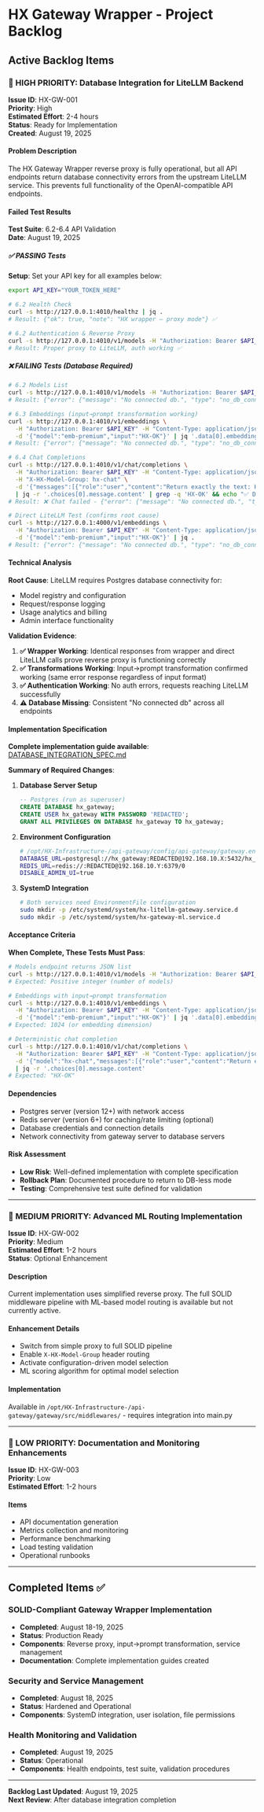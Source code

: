 # HX Gateway Wrapper - Project Backlog

## Active Backlog Items

### 🔄 HIGH PRIORITY: Database Integration for LiteLLM Backend

**Issue ID**: HX-GW-001  
**Priority**: High  
**Estimated Effort**: 2-4 hours  
**Status**: Ready for Implementation  
**Created**: August 19, 2025  

#### Problem Description

The HX Gateway Wrapper reverse proxy is fully operational, but all API endpoints return database connectivity errors from the upstream LiteLLM service. This prevents full functionality of the OpenAI-compatible API endpoints.

#### Failed Test Results

**Test Suite**: 6.2-6.4 API Validation  
**Date**: August 19, 2025  

##### ✅ PASSING Tests

**Setup**: Set your API key for all examples below:
```bash
export API_KEY="YOUR_TOKEN_HERE"
```

```bash
# 6.2 Health Check
curl -s http://127.0.0.1:4010/healthz | jq .
# Result: {"ok": true, "note": "HX wrapper – proxy mode"} ✅

# 6.2 Authentication & Reverse Proxy
curl -s http://127.0.0.1:4010/v1/models -H "Authorization: Bearer $API_KEY"
# Result: Proper proxy to LiteLLM, auth working ✅
```

##### ❌ FAILING Tests (Database Required)

```bash
# 6.2 Models List
curl -s http://127.0.0.1:4010/v1/models -H "Authorization: Bearer $API_KEY" | jq .
# Result: {"error": {"message": "No connected db.", "type": "no_db_connection", "param": null, "code": "400"}} ❌

# 6.3 Embeddings (input→prompt transformation working)
curl -s http://127.0.0.1:4010/v1/embeddings \
  -H "Authorization: Bearer $API_KEY" -H "Content-Type: application/json" \
  -d '{"model":"emb-premium","input":"HX-OK"}' | jq '.data[0].embedding | length'
# Result: {"error": {"message": "No connected db.", "type": "no_db_connection", "param": null, "code": "400"}} ❌

# 6.4 Chat Completions
curl -s http://127.0.0.1:4010/v1/chat/completions \
  -H "Authorization: Bearer $API_KEY" -H "Content-Type: application/json" \
  -H "X-HX-Model-Group: hx-chat" \
  -d '{"messages":[{"role":"user","content":"Return exactly the text: HX-OK"}],"temperature":0,"max_tokens":10}' \
  | jq -r '.choices[0].message.content' | grep -q 'HX-OK' && echo "✅ Deterministic chat OK" || echo "❌ Chat failed"
# Result: ❌ Chat failed - {"error": {"message": "No connected db.", "type": "no_db_connection", "param": null, "code": "400"}}

# Direct LiteLLM Test (confirms root cause)
curl -s http://127.0.0.1:4000/v1/embeddings \
  -H "Authorization: Bearer $API_KEY" -H "Content-Type: application/json" \
  -d '{"model":"emb-premium","input":"HX-OK"}' | jq .
# Result: {"error": {"message": "No connected db.", "type": "no_db_connection", "param": null, "code": "400"}} ❌
```

#### Technical Analysis

**Root Cause**: LiteLLM requires Postgres database connectivity for:

- Model registry and configuration
- Request/response logging  
- Usage analytics and billing
- Admin interface functionality

**Validation Evidence**:

1. **✅ Wrapper Working**: Identical responses from wrapper and direct LiteLLM calls prove reverse proxy is functioning correctly
2. **✅ Transformations Working**: Input→prompt transformation confirmed working (same error response regardless of input format)
3. **✅ Authentication Working**: No auth errors, requests reaching LiteLLM successfully
4. **⚠️ Database Missing**: Consistent "No connected db" across all endpoints

#### Implementation Specification

**Complete implementation guide available**: [DATABASE_INTEGRATION_SPEC.md](./DATABASE_INTEGRATION_SPEC.md)

**Summary of Required Changes**:

1. **Database Server Setup**

   ```sql
   -- Postgres (run as superuser)
   CREATE DATABASE hx_gateway;
   CREATE USER hx_gateway WITH PASSWORD 'REDACTED';
   GRANT ALL PRIVILEGES ON DATABASE hx_gateway TO hx_gateway;
   ```

2. **Environment Configuration**

   ```bash
   # /opt/HX-Infrastructure-/api-gateway/config/api-gateway/gateway.env
   DATABASE_URL=postgresql://hx_gateway:REDACTED@192.168.10.X:5432/hx_gateway
   REDIS_URL=redis://:REDACTED@192.168.10.Y:6379/0
   DISABLE_ADMIN_UI=true
   ```

3. **SystemD Integration**

   ```bash
   # Both services need EnvironmentFile configuration
   sudo mkdir -p /etc/systemd/system/hx-litellm-gateway.service.d
   sudo mkdir -p /etc/systemd/system/hx-gateway-ml.service.d
   ```

#### Acceptance Criteria

**When Complete, These Tests Must Pass**:

```bash
# Models endpoint returns JSON list
curl -s http://127.0.0.1:4010/v1/models -H "Authorization: Bearer $API_KEY" | jq '.data | length'
# Expected: Positive integer (number of models)

# Embeddings with input→prompt transformation  
curl -s http://127.0.0.1:4010/v1/embeddings \
  -H "Authorization: Bearer $API_KEY" -H "Content-Type: application/json" \
  -d '{"model":"emb-premium","input":"HX-OK"}' | jq '.data[0].embedding | length'
# Expected: 1024 (or embedding dimension)

# Deterministic chat completion
curl -s http://127.0.0.1:4010/v1/chat/completions \
  -H "Authorization: Bearer $API_KEY" -H "Content-Type: application/json" \
  -d '{"model":"hx-chat","messages":[{"role":"user","content":"Return exactly the text: HX-OK"}],"max_tokens":10,"temperature":0}' \
  | jq -r '.choices[0].message.content'
# Expected: "HX-OK"
```

#### Dependencies

- Postgres server (version 12+) with network access
- Redis server (version 6+) for caching/rate limiting (optional)
- Database credentials and connection details
- Network connectivity from gateway server to database servers

#### Risk Assessment

- **Low Risk**: Well-defined implementation with complete specification
- **Rollback Plan**: Documented procedure to return to DB-less mode
- **Testing**: Comprehensive test suite defined for validation

---

### 🔄 MEDIUM PRIORITY: Advanced ML Routing Implementation

**Issue ID**: HX-GW-002  
**Priority**: Medium  
**Estimated Effort**: 1-2 hours  
**Status**: Optional Enhancement  

#### Description

Current implementation uses simplified reverse proxy. The full SOLID middleware pipeline with ML-based model routing is available but not currently active.

#### Enhancement Details

- Switch from simple proxy to full SOLID pipeline
- Enable `X-HX-Model-Group` header routing
- Activate configuration-driven model selection
- ML scoring algorithm for optimal model selection

#### Implementation

Available in `/opt/HX-Infrastructure-/api-gateway/gateway/src/middlewares/` - requires integration into main.py

---

### 🔄 LOW PRIORITY: Documentation and Monitoring Enhancements

**Issue ID**: HX-GW-003  
**Priority**: Low  
**Estimated Effort**: 1-2 hours  

#### Items

- API documentation generation
- Metrics collection and monitoring
- Performance benchmarking
- Load testing validation
- Operational runbooks

---

## Completed Items ✅

### SOLID-Compliant Gateway Wrapper Implementation

- **Completed**: August 18-19, 2025
- **Status**: Production Ready
- **Components**: Reverse proxy, input→prompt transformation, service management
- **Documentation**: Complete implementation guides created

### Security and Service Management

- **Completed**: August 18, 2025  
- **Status**: Hardened and Operational
- **Components**: SystemD integration, user isolation, file permissions

### Health Monitoring and Validation

- **Completed**: August 19, 2025
- **Status**: Operational
- **Components**: Health endpoints, test suite, validation procedures

---

**Backlog Last Updated**: August 19, 2025  
**Next Review**: After database integration completion
